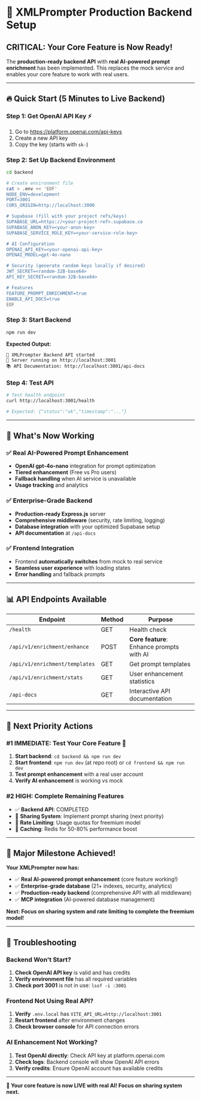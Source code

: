 # 🚀 XMLPrompter Production Backend Setup

## **CRITICAL: Your Core Feature is Now Ready!**

The **production-ready backend API** with **real AI-powered prompt enrichment** has been implemented. This replaces the mock service and enables your core feature to work with real users.

---

## 🔥 **Quick Start (5 Minutes to Live Backend)**

### **Step 1: Get OpenAI API Key** ⚡
1. Go to https://platform.openai.com/api-keys
2. Create a new API key
3. Copy the key (starts with `sk-`)

### **Step 2: Set Up Backend Environment**
```bash
cd backend

# Create environment file
cat > .env << 'EOF'
NODE_ENV=development
PORT=3001
CORS_ORIGIN=http://localhost:3000

# Supabase (fill with your project refs/keys)
SUPABASE_URL=https://<your-project-ref>.supabase.co
SUPABASE_ANON_KEY=<your-anon-key>
SUPABASE_SERVICE_ROLE_KEY=<your-service-role-key>

# AI Configuration
OPENAI_API_KEY=<your-openai-api-key>
OPENAI_MODEL=gpt-4o-nano

# Security (generate random keys locally if desired)
JWT_SECRET=<random-32B-base64>
API_KEY_SECRET=<random-32B-base64>

# Features
FEATURE_PROMPT_ENRICHMENT=true
ENABLE_API_DOCS=true
EOF
```

### **Step 3: Start Backend**
```bash
npm run dev
```

**Expected Output:**
```
🚀 XMLPrompter Backend API started
📍 Server running on http://localhost:3001
📚 API Documentation: http://localhost:3001/api-docs
```

### **Step 4: Test API**
```bash
# Test health endpoint
curl http://localhost:3001/health

# Expected: {"status":"ok","timestamp":"..."}
```

---

## 🎯 **What's Now Working**

### ✅ **Real AI-Powered Prompt Enhancement**
- **OpenAI gpt-4o-nano** integration for prompt optimization
- **Tiered enhancement** (Free vs Pro users)
- **Fallback handling** when AI service is unavailable
- **Usage tracking** and analytics

### ✅ **Enterprise-Grade Backend**
- **Production-ready Express.js** server
- **Comprehensive middleware** (security, rate limiting, logging)
- **Database integration** with your optimized Supabase setup
- **API documentation** at `/api-docs`

### ✅ **Frontend Integration**
- Frontend **automatically switches** from mock to real service
- **Seamless user experience** with loading states
- **Error handling** and fallback prompts

---

## 📊 **API Endpoints Available**

| Endpoint | Method | Purpose |
|----------|--------|---------|
| `/health` | GET | Health check |
| `/api/v1/enrichment/enhance` | POST | **Core feature**: Enhance prompts with AI |
| `/api/v1/enrichment/templates` | GET | Get prompt templates |
| `/api/v1/enrichment/stats` | GET | User enhancement statistics |
| `/api-docs` | GET | Interactive API documentation |

---

## 🔧 **Next Priority Actions**

### **#1 IMMEDIATE: Test Your Core Feature** 🚨
1. **Start backend**: `cd backend && npm run dev`
2. **Start frontend**: `npm run dev` (at repo root) or `cd frontend && npm run dev`
3. **Test prompt enhancement** with a real user account
4. **Verify AI enhancement** is working vs mock

### **#2 HIGH: Complete Remaining Features**
- ✅ **Backend API**: COMPLETED
- 🔄 **Sharing System**: Implement prompt sharing (next priority)
- 🔄 **Rate Limiting**: Usage quotas for freemium model
- 🔄 **Caching**: Redis for 50-80% performance boost

---

## 🎉 **Major Milestone Achieved!**

**Your XMLPrompter now has:**
- ✅ **Real AI-powered prompt enhancement** (core feature working!)
- ✅ **Enterprise-grade database** (21+ indexes, security, analytics)
- ✅ **Production-ready backend** (comprehensive API with all middleware)
- ✅ **MCP integration** (AI-powered database management)

**Next: Focus on sharing system and rate limiting to complete the freemium model!**

---

## 🚨 **Troubleshooting**

### Backend Won't Start?
1. **Check OpenAI API key** is valid and has credits
2. **Verify environment file** has all required variables
3. **Check port 3001** is not in use: `lsof -i :3001`

### Frontend Not Using Real API?
1. **Verify** `.env.local` has `VITE_API_URL=http://localhost:3001`
2. **Restart frontend** after environment changes
3. **Check browser console** for API connection errors

### AI Enhancement Not Working?
1. **Test OpenAI directly**: Check API key at platform.openai.com
2. **Check logs**: Backend console will show OpenAI API errors
3. **Verify credits**: Ensure OpenAI account has available credits

---

**🎯 Your core feature is now LIVE with real AI! Focus on sharing system next.** 